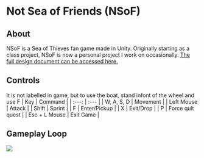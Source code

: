 # Not Sea of Friends (NSoF)
## About
NSoF is a Sea of Thieves fan game made in Unity. Originally starting as a class project, NSoF is now a personal project I work on occasionally.
[The full design document can be accessed here.](https://docs.google.com/document/d/1w1e4TomTs2-XFtmhoTcjsmCM3keRRK7537ua_bMBCzY/edit?usp=sharing "The full design document can be accessed here.")
## Controls
It is not labelled in game, but to use the boat, stand infont of the wheel and use F
| Key  | Command |
| :---:  | :--- |
| W, A, S, D | Movement  |
| Left Mouse  | Attack  |
| Shift  | Sprint  |
| F  | Enter/Pickup  |
| X  | Exit/Drop  |
| P  | Force quit quest  |
| Esc + L Mouse  | Exit Game  |


## Gameplay Loop
[![](https://mermaid.ink/img/eyJjb2RlIjoiZ3JhcGggTFJcbiAgQVtTdGFydCBhdCBPdXRwb3N0XSAtLT4gQntDaG9vc2UgUXVlc3QgVHlwZX1cbiAgQiAtLT5DW0dvbGQgSG9hcmRlcnNdXG4gIEIgLS0-RFtNZXJjaGFudCBBbGxpYW5jZV1cbiAgQiAtLT5FW09yZGVyIG9mIFNvdWxzXVxuICBFIC0tPiBGW0tpbGwgc2tlbGV0b24gY2FwdGFpbnMgYW5kIGNsYWltIHNrdWxsc11cbiAgRCAtLT4gR1tEZWxpdmVyIGNhcmdvXVxuICBDLS0-SFtGaW5kIHRyZWFzdXJlXVxuICBILS0-SVtSZXR1cm4gdG8gb3V0cG9zdF1cbiAgRi0tPklcbiAgRy0tPklcblxuXHRcdCIsIm1lcm1haWQiOnsidGhlbWUiOiJkZWZhdWx0In0sInVwZGF0ZUVkaXRvciI6ZmFsc2V9)](https://mermaid-js.github.io/mermaid-live-editor/#/edit/eyJjb2RlIjoiZ3JhcGggTFJcbiAgQVtTdGFydCBhdCBPdXRwb3N0XSAtLT4gQntDaG9vc2UgUXVlc3QgVHlwZX1cbiAgQiAtLT5DW0dvbGQgSG9hcmRlcnNdXG4gIEIgLS0-RFtNZXJjaGFudCBBbGxpYW5jZV1cbiAgQiAtLT5FW09yZGVyIG9mIFNvdWxzXVxuICBFIC0tPiBGW0tpbGwgc2tlbGV0b24gY2FwdGFpbnMgYW5kIGNsYWltIHNrdWxsc11cbiAgRCAtLT4gR1tEZWxpdmVyIGNhcmdvXVxuICBDLS0-SFtGaW5kIHRyZWFzdXJlXVxuICBILS0-SVtSZXR1cm4gdG8gb3V0cG9zdF1cbiAgRi0tPklcbiAgRy0tPklcblxuXHRcdCIsIm1lcm1haWQiOnsidGhlbWUiOiJkZWZhdWx0In0sInVwZGF0ZUVkaXRvciI6ZmFsc2V9)
